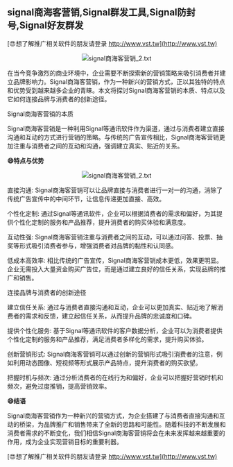 ## **signal商海客营销,Signal群发工具,Signal防封号,Signal好友群发**

[😍想了解推广相关软件的朋友请登录 http://www.vst.tw](http://www.vst.tw)

 <center><img src="https://vst.tw/MP4/tuiguang/png/7.png" alt="signal商海客营销_2.txt"></center>

在当今竞争激烈的商业环境中，企业需要不断探索新的营销策略来吸引消费者并建立品牌影响力。Signal商海客营销，作为一种新兴的营销方式，正以其独特的特点和优势受到越来越多企业的青睐。本文将探讨Signal商海客营销的本质、特点以及它如何连接品牌与消费者的创新途径。

Signal商海客营销的本质

Signal商海客营销是一种利用Signal等通讯软件作为渠道，通过与消费者建立直接沟通和互动的方式进行营销的策略。与传统的广告宣传相比，Signal商海客营销更加注重与消费者之间的互动和沟通，强调建立真实、贴近的关系。

**😄特点与优势**

 <center><img src="https://vst.tw/MP4/tuiguang/png/0.png" alt="signal商海客营销_2.txt"></center>

直接沟通: Signal商海客营销可以让品牌直接与消费者进行一对一的沟通，消除了传统广告宣传中的中间环节，让信息传递更加直接、高效。

个性化定制: 通过Signal等通讯软件，企业可以根据消费者的需求和偏好，为其提供个性化定制的服务和产品推荐，提升消费者的购买体验和满意度。

互动性强: Signal商海客营销注重与消费者之间的互动，可以通过问答、投票、抽奖等形式吸引消费者参与，增强消费者对品牌的黏性和认同感。

低成本高效率: 相比传统的广告宣传，Signal商海客营销成本更低，效果更明显。企业无需投入大量资金购买广告位，而是通过建立良好的信任关系，实现品牌的推广和销售。

连接品牌与消费者的创新途径

建立信任关系: 通过与消费者直接沟通和互动，企业可以更加真实、贴近地了解消费者的需求和反馈，建立起信任关系，从而提升品牌的忠诚度和口碑。

提供个性化服务: 基于Signal等通讯软件的客户数据分析，企业可以为消费者提供个性化定制的服务和产品推荐，满足消费者多样化的需求，提升购买体验。

创新营销形式: Signal商海客营销可以通过创新的营销形式吸引消费者的注意，例如利用动态图像、短视频等形式展示产品特点，提升消费者的购买欲望。

把握时机与频次: 通过分析消费者的在线行为和偏好，企业可以把握好营销时机和频次，避免过度推销，提高营销效率。

**😄结语**

Signal商海客营销作为一种新兴的营销方式，为企业搭建了与消费者直接沟通和互动的桥梁，为品牌推广和销售带来了全新的思路和可能性。随着科技的不断发展和消费者需求的不断变化，我们相信Signal商海客营销将会在未来发挥越来越重要的作用，成为企业实现营销目标的重要利器。

[😍想了解推广相关软件的朋友请登录 http://www.vst.tw](http://www.vst.tw)



